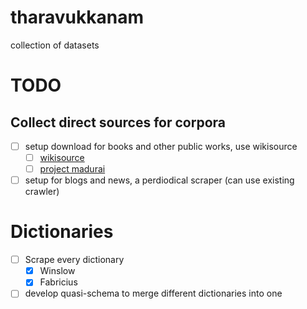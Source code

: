 # tharavukkanam
collection of datasets


# TODO
## Collect direct sources for corpora
* [ ] setup download for books and other public works, use wikisource
  - [ ] [wikisource](https://ta.wikisource.org/s/4l2)
  - [ ] [project madurai](https://www.projectmadurai.org/pmworks.html)
* [ ] setup for blogs and news, a perdiodical scraper (can use existing crawler)

# Dictionaries
* [ ] Scrape every dictionary
  * [x] Winslow
  * [x] Fabricius
* [ ] develop quasi-schema to merge different dictionaries into one
